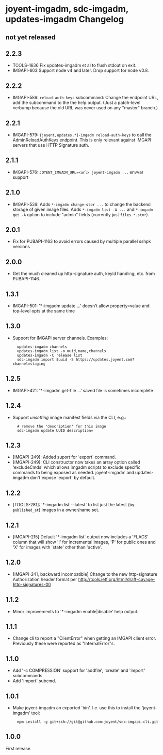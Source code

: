 # joyent-imgadm, sdc-imgadm, updates-imgadm Changelog

## not yet released

## 2.2.3

- TOOLS-1636 Fix updates-imgadm et al to flush stdout on exit.
- IMGAPI-603 Support node v4 and later. Drop support for node v0.8.

## 2.2.2

- IMGAPI-586: `reload-auth-keys` subcommand: Change the endpoint URL, add the
  subcommand to the the help output. (Just a patch-level verbump because the
  old URL was never used on any "master" branch.)

## 2.2.1

- IMGAPI-579: `{joyent,updates,*}-imgadm reload-auth-keys` to call the
  AdminReloadAuthKeys endpoint. This is only relevant against IMGAPI servers
  that use HTTP Signature auth.

## 2.1.1

- IMGAPI-576: `JOYENT_IMGADM_URL=<url> joyent-imgadm ...` envvar support

## 2.1.0

- IMGAPI-536: Adds `*-imgadm change-stor ...` to change the backend storage of
  given image files. Adds `*-imgadm list -A ...` and `*-imgadm get -A` option
  to include "admin" fields (currently just `files.*.stor`).

## 2.0.1

- Fix for PUBAPI-1163 to avoid errors caused by multiple parallel sshpk versions

## 2.0.0

- Get the much cleaned up http-signature auth, keyId handling, etc. from PUBAPI-1146.

## 1.3.1

- IMGAPI-501: '*-imgadm update ...' doesn't allow property=value and top-level opts at the same time

## 1.3.0

- Support for IMGAPI server channels. Examples:

        updates-imgadm channels
        updates-imgadm list -o uuid,name,channels
        updates-imgadm -C release list
        sdc-imgadm import $uuid -S https://updates.joyent.com?channel=staging

## 1.2.5

- IMGAPI-421: '*-imgadm get-file ...' saved file is sometimes incomplete

## 1.2.4

- Support *unsetting* image manifest fields via the CLI, e.g.:

        # remove the 'description' for this image
        sdc-imgadm update UUID description=

## 1.2.3

- [IMGAPI-249]: Added suport for 'export' command.
- [IMGAPI-249]: CLI constructor now takes an array option called 'excludeCmds'
  which allows imgadm scripts to exclude specific commands to being exposed as
  needed. joyent-imgadm and updates-imgadm don't expose 'export' by default.

## 1.2.2

- [TOOLS-281]: '*-imgadm list --latest' to list just the latest (by `published_at`) images
  in a owner/name set.

## 1.2.1

- [IMGAPI-215] Default '*-imgadm list' output now includes a 'FLAGS'
  column that will show 'I' for incremental images, 'P' for public
  ones and 'X' for images with 'state' other than 'active'.

## 1.2.0

- [IMGAPI-241, backward incompatible] Change to the new http-signature
  Authorization header format per
  <http://tools.ietf.org/html/draft-cavage-http-signatures-00>

## 1.1.2

- Minor improvements to '*-imgadm enable|disable' help output.

## 1.1.1

- Change cli to report a "ClientError" when getting an IMGAPI client error.
  Previously these were reported as "InternalError"s.


## 1.1.0

- Add '-c COMPRESSION' support for 'addfile', 'create' and 'import'
  subcommands.
- Add 'import' subcmd.


## 1.0.1

- Make joyent-imgadm an exported 'bin'. I.e. use this to install the
  'joyent-imgadm' tool:

        npm install -g git+ssh://git@github.com:joyent/sdc-imgapi-cli.git

## 1.0.0

First release.
